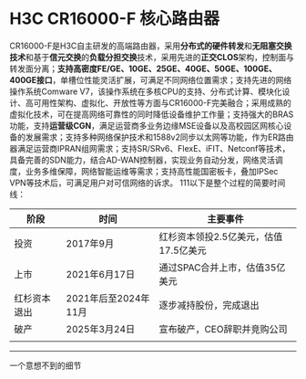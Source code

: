 # H3C CR16000-F 核心路由器
CR16000-F是H3C自主研发的高端路由器，采用**分布式的硬件转发**和**无阻塞交换技术**和基于**信元交换**的**负载分担交换**技术，采用先进的**正交CLOS**架构，控制面与转发面分离；**支持高密度FE/GE、10GE、25GE、40GE、50GE、100GE、400GE接口**，单槽位性能灵活扩展，可满足不同网络位置需求；支持先进的网络操作系统Comware V7，该操作系统在多核CPU的支持、分布式计算、模块化设计、高可用性架构、虚拟化、开放性等方面与CR16000-F完美融合；采用成熟的虚拟化技术，可在提高网络可靠性的同时降低设备维护工作量；支持强大的BRAS功能，支持**运营级CGN**，满足运营商多业务边缘MSE设备以及高校园区网核心设备的发展需求；支持多种网络保护技术和1588v2同步以太网等功能，作为ER路由器满足运营商IPRAN组网需求；支持SR/SRv6、FlexE、iFIT、Netconf等技术，具备完善的SDN能力，结合AD-WAN控制器，实现业务自动分发，网络灵活调度，业务多维保障，网络智能运维等需求；支持高性能国密板卡，叠加IPSec VPN等技术后，可满足用户对可信网络的诉求。
111以下是整个过程的简要时间线：

| 阶段     | 时间              | 主要事件                   |
| ------ | --------------- | ---------------------- |
| 投资     | 2017年9月         | 红杉资本领投2.5亿美元，估值17.5亿美元 |
| 上市     | 2021年6月17日      | 通过SPAC合并上市，估值35亿美元     |
| 红杉资本退出 | 2021年后至2024年11月 | 逐步减持股份，完成退出            |
| 破产     | 2025年3月24日      | 宣布破产，CEO辞职并竞购公司        |
|        |                 |                        |

---

一个意想不到的细节